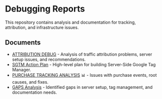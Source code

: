 # Debugging Reports

This repository contains analysis and documentation for tracking, attribution, and infrastructure issues.

## Documents

- [ATTRIBUTION DEBUG](ATTRIBUTION_DEBUG.md) - Analysis of traffic attribution problems, server setup issues, and recommendations.
- [SGTM Action Plan](SGTM_ACTION_PLAN.md) - High-level plan for building Server-Side Google Tag Manager.
- [PURCHASE TRACKING ANALYSIS](PURCHASE_TRACKING.md) 📊 - Issues with purchase events, root causes, and fixes.
- [GAPS Analysis](GAPS.md) - Identified gaps in server setup, tag management, and documentation needs.

